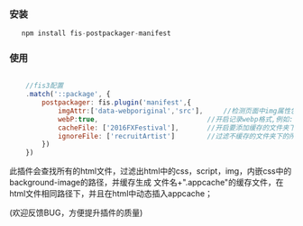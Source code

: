 ### 安装

```javascript
   npm install fis-postpackager-manifest
```

### 使用

```javascript
       
    //fis3配置
    .match('::package', {
        postpackager: fis.plugin('manifest',{
            imgAttr:['data-webporiginal','src'],	 //检测页面中img属性包括图片地址，默认src
            webP:true,                           //开启记录webp格式,例如:***.png ***.png.webp
            cacheFile: ['2016FXFestival'],       //开启要添加缓存的文件夹下的文件，或指定文件	默认全局缓存
            ignoreFile: ['recruitArtist']        //过滤不缓存的文件夹下的所有文件，或指定文件 注:cacheFile开启后，ignoreFile不建议开启
        })
    })

```

此插件会查找所有的html文件，过滤出html中的css，script，img，内嵌css中的background-image的路径，并缓存生成 文件名+".appcache"的缓存文件，在html文件相同路径下，并且在html中动态插入appcache；

(欢迎反馈BUG，方便提升插件的质量)

